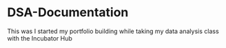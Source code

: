 # DSA-Documentation
This was I started my portfolio building while taking my data analysis class with the Incubator Hub
